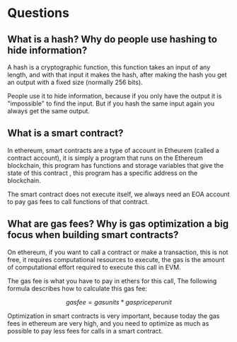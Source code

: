 # Questions
## What is a hash? Why do people use hashing to hide information?

A hash is a cryptographic function, this function takes an input of any length, and with that input it makes the hash, after making the hash you get an output with a fixed size (normally 256 bits). 

People use it to hide information, because if you only have the output it is "impossible" to find the input. But if you hash the same input again you always get the same output.

## What is a smart contract?

In ethereum, smart contracts are a type of account in Etheurem (called a contract account), it is simply a program that runs on the Ethereum blockchain, this program has functions and storage variables that give the state of this contract , this program has a specific address on the blockchain.  

The smart contract does not execute itself, we always need an EOA account to pay gas fees to call functions of that contract.

## What are gas fees? Why is gas optimization a big focus when building smart contracts?

On ethereum, if you want to call a contract or make a transaction, this is not free, it requires computational resources to execute, the gas is the amount of computational effort required to execute this call in EVM.

The gas fee is what you have to pay in ethers for this call, The following formula describes how to calculate this gas fee:
```math
gas fee = gas units * gas price per unit
```

Optimization in smart contracts is very important, because today the gas fees in ethereum are very high, and you need to optimize as much as possible to pay less fees for calls in a smart contract.